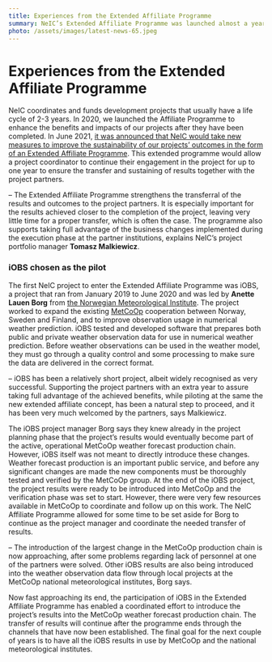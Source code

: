 ```yaml
---
title: Experiences from the Extended Affiliate Programme
summary: NeIC’s Extended Affiliate Programme was launched almost a year ago, and the first project that entered it was iOBS - NeIC’s project for improved usage of observations in numerical weather prediction. Project coordinator Anette Lauen Borg and NeIC's project portfolio manager Tomasz Malkiewicz share their first experiences of the programme. 
photo: /assets/images/latest-news-65.jpeg
---
```


Experiences from the Extended Affiliate Programme
===========================

NeIC coordinates and funds development projects that usually have a life cycle of 2-3 years. In 2020, we launched the Affiliate Programme to enhance the benefits and impacts of our projects after they have been completed. In June 2021, [it was announced that NeIC would take new measures to improve the sustainability of our projects’ outcomes in the form of an Extended Affiliate Programme](https://neic.no/news/2021/06/24/extended-affiliate-programme/). This extended programme would allow a project coordinator to continue their engagement in the project for up to one year to ensure the transfer and sustaining of results together with the project partners.

– The Extended Affiliate Programme strengthens the transferral of the results and outcomes to the project partners. It is especially important for the results achieved closer to the completion of the project, leaving very little time for a proper transfer, which is often the case. The programme also supports taking full advantage of the business changes implemented during the execution phase at the partner institutions, explains NeIC’s project portfolio manager **Tomasz Malkiewicz**. 

### iOBS chosen as the pilot

The first NeIC project to enter the Extended Affiliate Programme was iOBS, a project that ran from January 2019 to June 2020 and was led by **Anette Lauen Borg** from [the Norwegian Meteorological Institute](https://www.met.no). The project worked to expand the existing [MetCoOp](https://www.met.no/en/projects/metcoop) cooperation between Norway, Sweden and Finland, and to improve observation usage in numerical weather prediction. iOBS tested and developed software that prepares both public and private weather observation data for use in numerical weather prediction. Before weather observations can be used in the weather model, they must go through a quality control and some processing to make sure the data are delivered in the correct format. 

– iOBS has been a relatively short project, albeit widely recognised as very successful. Supporting the project partners with an extra year to assure taking full advantage of the achieved benefits, while piloting at the same the new extended affiliate concept, has been a natural step to proceed, and it has been very much welcomed by the partners, says Malkiewicz.

The iOBS project manager Borg says they knew already in the project planning phase that the project’s results would eventually become part of the active, operational MetCoOp weather forecast production chain. However, iOBS itself was not meant to directly introduce these changes. Weather forecast production is an important public service, and before any significant changes are made the new components must be thoroughly tested and verified by the MetCoOp group. At the end of the iOBS project, the project results were ready to be introduced into MetCoOp and the verification phase was set to start. However, there were very few resources available in MetCoOp to coordinate and follow up on this work. The NeIC Affiliate Programme allowed for some time to be set aside for Borg to continue as the project manager and coordinate the needed transfer of results.

– The introduction of the largest change in the MetCoOp production chain is now approaching, after some problems regarding lack of personnel at one of the partners were solved. Other iOBS results are also being introduced into the weather observation data flow through local projects at the MetCoOp national meteorological institutes, Borg says.

Now fast approaching its end, the participation of iOBS in the Extended Affiliate Programme has enabled a coordinated effort to introduce the project’s results into the MetCoOp weather forecast production chain. The transfer of results will continue after the programme ends through the channels that have now been established. The final goal for the next couple of years is to have all the iOBS results in use by MetCoOp and the national meteorological institutes. 
